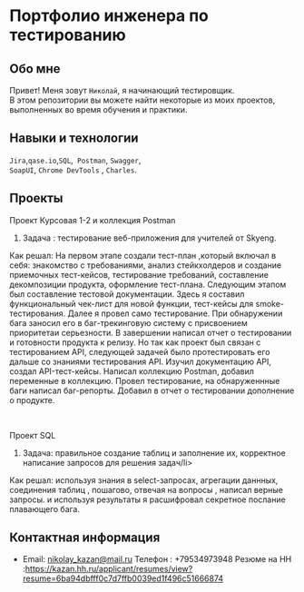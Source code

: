 # Портфолио инженера по тестированию

## Обо мне 

Привет! Меня зовут ``Николай``, я начинающий тестировщик. <br>
В этом репозитории вы можете найти некоторые из моих проектов, выполненных во время обучения и практики.
<br>

## Навыки и технологии
``Jira``,``qase.io``,``SQL``,`` Postman``, ``Swagger``,  <br>
``SoapUI``,  ``Chrome DevTools`` , ``Сharles``.

## Проекты

<p> Проект Курсовая 1-2 и коллекция Postman</p>
<ol>
  <li>Задача : тестирование веб-приложения для учителей от Skyeng.</li>
</ol>

<p>Как решал: На первом этапе создали тест-план ,который включал в себя: знакомство с требованиями, анализ стейкхолдеров и создание приемочных тест-кейсов, тестирование требований, составление декомпозиции продукта, оформление тест-плана. Следующим этапом был составление тестовой документации. Здесь я составил функциональный чек-лист для новой функции, тест-кейсы для smoke-тестирования. Далее я провел само тестирование. При обнаружении бага заносил его в баг-трекинговую систему с присвоением приоритетаи серьезности. В завершении написал отчет о тестировании и готовности продукта к релизу. Но так как проект был связан с тестированием API, следующей задачей было протестировать его дальше со знаниями тестирования API. Изучил документацию API, создал API-тест-кейсы. Написал коллекцию Postman, добавил переменные в коллекцию. Провел тестирование, на обнаруженнные баги написал баг-репорты. Добавил в отчет о тестировании дополнение о продукте.   <p>
<br> 

<p> Проект SQL</p>

<ol>
  <li>Задача: правильное создание таблиц и заполнение их, корректное написание запросов для решения задач/li>
 
</ol>

<p>Как решал: используя знания в select-запросах, агрегации даннных, соединения таблиц , пошагово, отвечая на вопросы , написал верные запросы. и используя результаты я расшифровал секретное послание плавающего бага. <p>


## Контактная информация
- Email: nikolay_kazan@mail.ru
Телефон : +79534973948
Резюме на HH :https://kazan.hh.ru/applicant/resumes/view?resume=6ba94dbfff0c7d7ffb0039ed1f496c51666874

